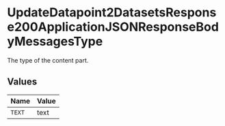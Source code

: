 # UpdateDatapoint2DatasetsResponse200ApplicationJSONResponseBodyMessagesType

The type of the content part.


## Values

| Name   | Value  |
| ------ | ------ |
| `TEXT` | text   |
